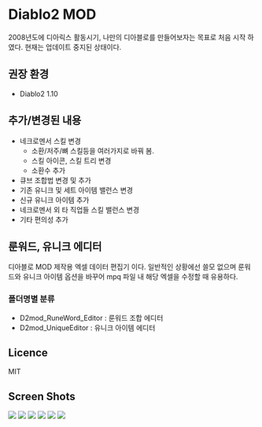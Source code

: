 # Diablo2 MOD
2008년도에 디아릭스 활동시기, 나만의 디아블로를 만들어보자는 목표로 처음 시작 하였다.
현재는 업데이트 중지된 상태이다.

## 권장 환경
* Diablo2 1.10

## 추가/변경된 내용
* 네크로멘서 스킬 변경
	- 소환/저주/뼈 스킬등을 여러가지로 바꿔 봄.
	- 스킬 아이콘, 스킬 트리 변경
	- 소환수 추가
* 큐브 조합법 변경 및 추가
* 기존 유니크 및 세트 아이템 밸런스 변경
* 신규 유니크 아이템 추가
* 네크로멘서 외 타 직업들 스킬 밸런스 변경
* 기타 편의성 추가

## 룬워드, 유니크 에디터
디아블로 MOD 제작용 엑셀 데이터 편집기 이다.
일반적인 상황에선 쓸모 없으며
룬워드와 유니크 아이템 옵션을 바꾸어 mpq 파일 내 해당 엑셀을 수정할 때 유용하다.
### 폴더명별 분류
- D2mod_RuneWord_Editor : 룬워드 조합 에디터
- D2mod_UniqueEditor : 유니크 아이템 에디터

## Licence
MIT

## Screen Shots
![](https://github.com/thesoncriel/d2mod/blob/master/screenshots/d2mod_scr000.jpg)
![](https://github.com/thesoncriel/d2mod/blob/master/screenshots/d2mod_scr001.jpg)
![](https://github.com/thesoncriel/d2mod/blob/master/screenshots/d2mod_scr002.jpg)
![](https://github.com/thesoncriel/d2mod/blob/master/screenshots/d2mod_scr003.jpg)
![](https://github.com/thesoncriel/d2mod/blob/master/screenshots/d2mod_scr004.jpg)
![](https://github.com/thesoncriel/d2mod/blob/master/screenshots/d2mod_scr005.jpg)
